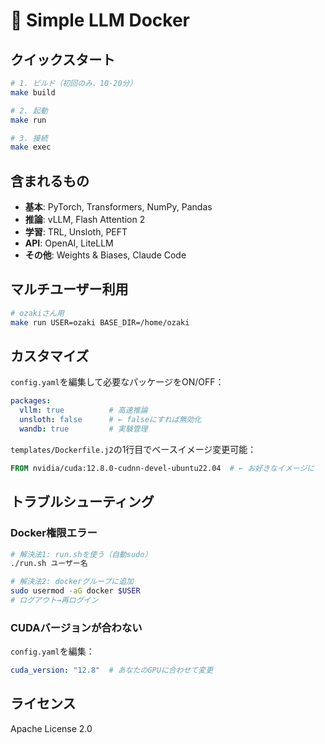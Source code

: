 # 🚀 Simple LLM Docker

## クイックスタート

```bash
# 1. ビルド（初回のみ、10-20分）
make build

# 2. 起動
make run

# 3. 接続
make exec
```

## 含まれるもの

- **基本**: PyTorch, Transformers, NumPy, Pandas
- **推論**: vLLM, Flash Attention 2
- **学習**: TRL, Unsloth, PEFT
- **API**: OpenAI, LiteLLM
- **その他**: Weights & Biases, Claude Code

## マルチユーザー利用

```bash
# ozakiさん用
make run USER=ozaki BASE_DIR=/home/ozaki
```

## カスタマイズ

`config.yaml`を編集して必要なパッケージをON/OFF：

```yaml
packages:
  vllm: true          # 高速推論
  unsloth: false      # ← falseにすれば無効化
  wandb: true         # 実験管理
```

`templates/Dockerfile.j2`の1行目でベースイメージ変更可能：
```dockerfile
FROM nvidia/cuda:12.8.0-cudnn-devel-ubuntu22.04  # ← お好きなイメージに
```

## トラブルシューティング

### Docker権限エラー
```bash
# 解決法1: run.shを使う（自動sudo）
./run.sh ユーザー名

# 解決法2: dockerグループに追加
sudo usermod -aG docker $USER
# ログアウト→再ログイン
```

### CUDAバージョンが合わない
`config.yaml`を編集：
```yaml
cuda_version: "12.8"  # あなたのGPUに合わせて変更
```

## ライセンス

Apache License 2.0